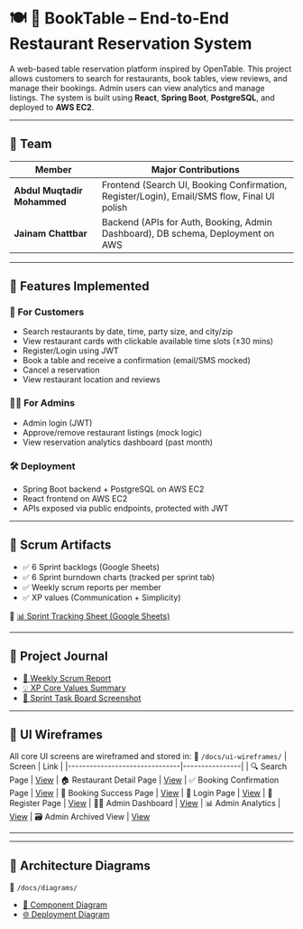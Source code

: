 
# 🍽️ 📖 BookTable – End-to-End Restaurant Reservation System

A web-based table reservation platform inspired by OpenTable. This project allows customers to search for restaurants, book tables, view reviews, and manage their bookings. Admin users can view analytics and manage listings. The system is built using **React**, **Spring Boot**, **PostgreSQL**, and deployed to **AWS EC2**.

---

## 👥 Team

| Member                     | Major Contributions                                             |
|---------------------------|------------------------------------------------------------------|
| **Abdul Muqtadir Mohammed** | Frontend (Search UI, Booking Confirmation, Register/Login), Email/SMS flow, Final UI polish |
| **Jainam Chattbar**         | Backend (APIs for Auth, Booking, Admin Dashboard), DB schema, Deployment on AWS |

---

## 🧩 Features Implemented

### 👤 For Customers
- Search restaurants by date, time, party size, and city/zip
- View restaurant cards with clickable available time slots (±30 mins)
- Register/Login using JWT
- Book a table and receive a confirmation (email/SMS mocked)
- Cancel a reservation
- View restaurant location and reviews

### 👨‍💼 For Admins
- Admin login (JWT)
- Approve/remove restaurant listings (mock logic)
- View reservation analytics dashboard (past month)

### 🛠️ Deployment
- Spring Boot backend + PostgreSQL on AWS EC2
- React frontend on AWS EC2
- APIs exposed via public endpoints, protected with JWT

---

## 📅 Scrum Artifacts

- ✅ 6 Sprint backlogs (Google Sheets)
- ✅ 6 Sprint burndown charts (tracked per sprint tab)
- ✅ Weekly scrum reports per member
- ✅ XP values (Communication + Simplicity)

📎 [📊 Sprint Tracking Sheet (Google Sheets)](https://docs.google.com/spreadsheets/d/1zMABJQMWXGkG3-ncUaIRX_ld5xB1YDD3TeNBe9Ild4c/edit?usp=sharing)

---

## 📘 Project Journal

- [📝 Weekly Scrum Report](./project-journal/weekly_scrum.md)
- [💡 XP Core Values Summary](./project-journal/xp_core_values.md)
- [📸 Sprint Task Board Screenshot](./project-journal/sprint_taskboard.PNG)

---

## 🎨 UI Wireframes

All core UI screens are wireframed and stored in:
📁 `/docs/ui-wireframes/`
| Screen                         | Link |
|-------------------------------|----------------|
| 🔍 Search Page                | [View](https://github.com/gopinathsjsu/team-project-20202-ajit-main/blob/main/docs/ui-wireframes/search_page_wireframe.png)
| 🏠 Restaurant Detail Page     | [View](https://github.com/gopinathsjsu/team-project-20202-ajit-main/blob/main/docs/ui-wireframes/restaurant_detail_wireframe.png)
| ✅ Booking Confirmation Page  | [View](https://github.com/gopinathsjsu/team-project-20202-ajit-main/blob/main/docs/ui-wireframes/booking_confirmation_wireframe.png)
| 🎉 Booking Success Page       | [View](https://github.com/gopinathsjsu/team-project-20202-ajit-main/blob/main/docs/ui-wireframes/booking_reservation_wireframe.png)
| 🔐 Login Page                 | [View](https://github.com/gopinathsjsu/team-project-20202-ajit-main/blob/main/docs/ui-wireframes/login_wireframe.png)
| 📝 Register Page              | [View](https://github.com/gopinathsjsu/team-project-20202-ajit-main/blob/main/docs/ui-wireframes/register_wireframe.png)
| 🧑‍💼 Admin Dashboard          | [View](https://github.com/gopinathsjsu/team-project-20202-ajit-main/blob/main/docs/ui-wireframes/admin_dashboard_wireframe.png)
| 📊 Admin Analytics            | [View](https://github.com/gopinathsjsu/team-project-20202-ajit-main/blob/main/docs/ui-wireframes/admin_analytics_wireframe.png)
| 🗃️ Admin Archived View        | [View](https://github.com/gopinathsjsu/team-project-20202-ajit-main/blob/main/docs/ui-wireframes/archive_restaurants_wireframe.png)

---

---

## 🧱 Architecture Diagrams

📁 `/docs/diagrams/`
- [🧩 Component Diagram](./docs/diagrams/Component_Diagram.jpeg)
- [🌐 Deployment Diagram](./docs/diagrams/Deployment_diagram.png)
